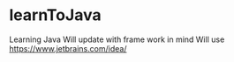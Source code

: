 # learnToJava
Learning Java
Will update with frame work in mind
Will use https://www.jetbrains.com/idea/
